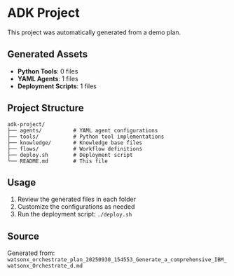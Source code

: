# ADK Project

This project was automatically generated from a demo plan.

## Generated Assets

- **Python Tools**: 0 files
- **YAML Agents**: 1 files
- **Deployment Scripts**: 1 files

## Project Structure

```
adk-project/
├── agents/          # YAML agent configurations
├── tools/           # Python tool implementations
├── knowledge/       # Knowledge base files
├── flows/           # Workflow definitions
├── deploy.sh        # Deployment script
└── README.md        # This file
```

## Usage

1. Review the generated files in each folder
2. Customize the configurations as needed
3. Run the deployment script: `./deploy.sh`

## Source

Generated from: `watsonx_orchestrate_plan_20250930_154553_Generate_a_comprehensive_IBM_watsonx_Orchestrate_d.md`
